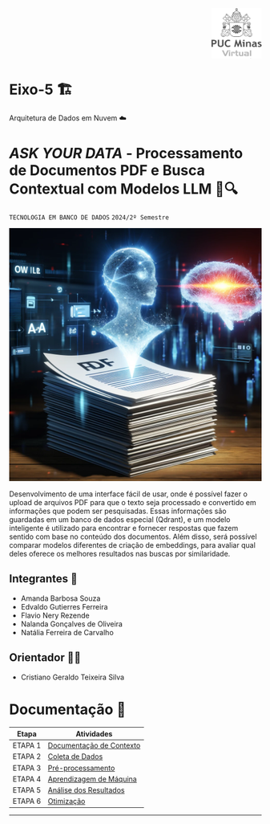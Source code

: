 <div align="right">
  <img src="ask_your_data/assets/images/logo_puc.png" alt="Descrição da Imagem"  width="100" height="100">
</div>

# Eixo-5 🏗️
Arquitetura de Dados em Nuvem ☁️

# _ASK YOUR DATA_ - Processamento de Documentos PDF e Busca Contextual com Modelos LLM 📄🔍
`TECNOLOGIA EM BANCO DE DADOS` `2024/2º Semestre`

![image](/ask_your_data/assets/images/imagem.webp)

Desenvolvimento de uma interface fácil de usar, onde é possível fazer o upload de arquivos PDF para que o texto seja processado e convertido em informações que podem ser pesquisadas. Essas informações são guardadas em um banco de dados especial (Qdrant), e um modelo inteligente é utilizado para encontrar e fornecer respostas que fazem sentido com base no conteúdo dos documentos. Além disso, será possível comparar modelos diferentes de criação de embeddings, para avaliar qual deles oferece os melhores resultados nas buscas por similaridade.

## Integrantes 👥
* Amanda Barbosa Souza
* Edvaldo Gutierres Ferreira
* Flavio Nery Rezende
* Nalanda Gonçalves de Oliveira
* Natália Ferreira de Carvalho

## Orientador 👨‍🏫
* Cristiano Geraldo Teixeira Silva

# Documentação 📑

| Etapa         | Atividades |
|  :----:   | ----------- |
| ETAPA 1        |[Documentação de Contexto](/ask_your_data/docs/1_documentacao_contexto.md) |
| ETAPA 2        |[Coleta de Dados](/ask_your_data/docs/2_coleta_dados.md) |
| ETAPA 3        |[Pré-processamento](/ask_your_data/docs/3_pre_processamento.md) |
| ETAPA 4        |[Aprendizagem de Máquina](/ask_your_data/docs/4_aprendizado_maquina_rev.md)|
| ETAPA 5        |[Análise dos Resultados](/ask_your_data/docs/5_analise_resultados.md) |
| ETAPA 6        |[Otimização](/ask_your_data/docs/6_otimizacao.md) |

---
